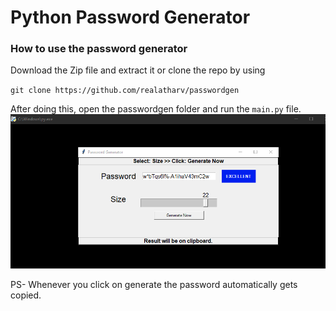 # Python Password Generator    

<h3> How to use the password generator </h3>

Download the Zip file and extract it or clone the repo by using 

``git clone https://github.com/realatharv/passwordgen``

After doing this, open the passwordgen folder and run the ``main.py`` file.
![Screenshot of the app](https://github.com/realatharv/passwordgen/blob/main/Capture.PNG)

PS- Whenever you click on generate the password automatically gets copied.
